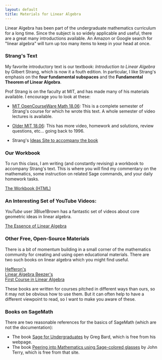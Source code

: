 ```yaml
---
layout: default
title: Materials for Linear Algebra
---
```


Linear Algebra has been part of the undergraduate mathematics curriculum for a
long time. Since the subject is so widely applicable and useful, there are a great
many introductions available. An Amazon or Google search for "linear algebra" will
turn up too many items to keep in your head at once.

### Strang's Text

My favorite introductory text is our textbook: _Introduction to Linear Algebra_
by Gilbert Strang, which is now it a fouth edition. In particular, I like Strang's
emphasis on the **four fundamental subspaces** and the **Fundamental Theorem of
Linear Algebra**.

Prof Strang is on the faculty
at MIT, and has made many of his materials available. I encourage you to look at
these:

- [MIT OpenCourseWare Math 18.06][ocw]: This is a complete semester of Strang's
  course for which he wrote this text. A whole semester of video lectures is available.

- [Older MIT 18.06][mit]: This has more video, homework and solutions, review
  questions, etc... going back to 1996.

- Strang's [Ideas Site to accompany the book][linalg]


[ocw]: http://ocw.mit.edu/courses/mathematics/18-06-linear-algebra-spring-2010/
[mit]: http://web.mit.edu/18.06/www/
[linalg]: http://math.mit.edu/linearalgebra/


### Our Workbook

To run this class, I am writing (and constantly revising) a workbook to accompany
Strang's text. This is where you will find my commentary on the mathematics, some
instruction on related Sage commands, and your daily homework tasks.

<div class="text-center">
<a href="{{site.baseurl}}/course-materials/workbook/LinAlgWorkbook.html" class="btn btn-primary btn-lg">
The Workbook (HTML)
</a>
<!--
<a href="{{site.baseurl}}/course-materials/workbook/LinAlgWorkbook.pdf" class="btn btn-primary btn-lg">
The Workbook (PDF)
</a>-->
</div>

### An Interesting Set of YouTube Videos:

_YouTube_ user 3Blue1Brown has a fantastic set of videos about core geometric ideas
in linear algebra.

<div class="text-center">
<a href="https://www.youtube.com/playlist?list=PLZHQObOWTQDPD3MizzM2xVFitgF8hE_ab" class="btn btn-primary btn-lg">
The Essence of Linear Algebra
</a>
</div>

### Other Free, Open-Source Materials

There is a bit of momentum building in a small corner of the mathematics community
for creating and using open educational materials. There are two such books on linear
algebra which you might find useful.

<div class="btn-gp btn-gp-justified text-center">
  <a class="btn btn-default btn-lg"
  href="http://joshua.smcvt.edu/linearalgebra/">Hefferon's<br class="visible-xs" />
  Linear Algebra
  </a>
  <a class="btn btn-default btn-lg"
  href="http://linear.ups.edu/">Beezer's<br class="visible-xs" /> First Course in
  Linear Algebra  
  </a>
</div>

These books are written for courses pitched in different ways than ours, so it
may not be obvious how to use them. But it can often help to have a different
viewpoint to read, so I want to make you aware of these.

### Books on SageMath

There are two reasonable references for the basics of SageMath (which are not the documentation):

  * The book [Sage for Undergraduates](http://www.gregorybard.com/Sage.html) by Greg Bard, which is free from his webpage.
  * The book [Peering into Mathematics using Sage-colored glasses](http://www.math.usm.edu/dont_panic/) by John Terry, which is free from that site.


<!--
### The Sprinter's Guide

In Fall 2006, I taught my first linear algebra course, and along the way I wrote
a decent set of notes. This takes a different point of view than the text we are
using, but I think that people can still get something out of reading it. I am
typing these notes up, and I will make them available.

<div class="text-center">
<a href="" class="btn btn-primary btn-lg">
The Sprinter's Guide
</a>
<p><br />
</p>
</div>
-->
